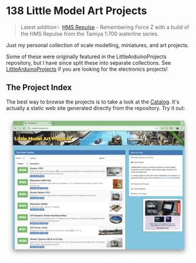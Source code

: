 # 138 Little Model Art Projects

> Latest addition:sparkles: [HMS Repulse](./projects/RoyalNavy/ForceZ/HMSRepulse) - Remembering Force Z with a build of the HMS Repulse from the Tamiya 1:700 waterline series.

Just my personal collection of scale modelling, miniatures, and art projects.

Some of these were originally featured in the LittleArduinoProjects repository, but I have since split these into separate collections.
See [LittleArduinoProjects](https://github.com/tardate/LittleArduinoProjects) if you are looking for the electronics projects!

## The Project Index

The best way to browse the projects is to take a look at the
[Catalog](https://modelart.tardate.com/).
It's actually a static web site generated directly from the repository. Try it out:

[![leap-splash](./catalog/assets/images/splash.png?raw=true)](https://modelart.tardate.com/)
